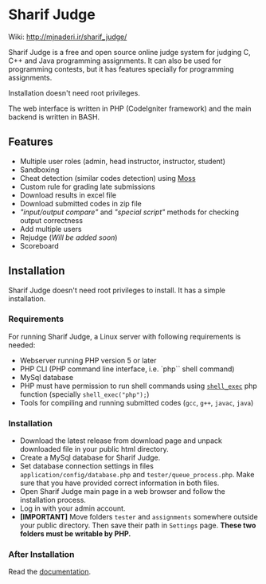 # Sharif Judge

Wiki: http://mjnaderi.ir/sharif_judge/

Sharif Judge is a free and open source online judge system for judging C, C++ and Java programming assignments. It can also be used for programming contests, but it has features specially for programming assignments.

Installation doesn't need root privileges.

The web interface is written in PHP (CodeIgniter framework) and the main backend is written in BASH.

## Features
  * Multiple user roles (admin, head instructor, instructor, student)
  * Sandboxing
  * Cheat detection (similar codes detection) using [Moss](http://theory.stanford.edu/~aiken/moss/)
  * Custom rule for grading late submissions
  * Download results in excel file
  * Download submitted codes in zip file
  * _"input/output compare"_ and _"special script"_ methods for checking output correctness
  * Add multiple users
  * Rejudge (_Will be added soon_)
  * Scoreboard

## Installation

Sharif Judge doesn't need root privileges to install. It has a simple installation.

### Requirements

For running Sharif Judge, a Linux server with following requirements is needed:

  * Webserver running PHP version 5 or later
  * PHP CLI (PHP command line interface, i.e. `php`` shell command)
  * MySql database
  * PHP must have permission to run shell commands using [`shell_exec`](http://www.php.net/manual/en/function.shell-exec.php) php function (specially `shell_exec("php");`)
  * Tools for compiling and running submitted codes (`gcc`, `g++`, `javac`, `java`)

### Installation

  - Download the latest release from download page and unpack downloaded file in your public html directory.
  - Create a MySql database for Sharif Judge.
  - Set database connection settings in files `application/config/database.php` and `tester/queue_process.php`. Make sure that you have provided correct information in both files.
  - Open Sharif Judge main page in a web browser and follow the installation process.
  - Log in with your admin account.
  - **[IMPORTANT]** Move folders `tester` and `assignments` somewhere outside your public directory. Then save their path in `Settings` page. **These two folders must be writable by PHP.**

### After Installation

Read the [documentation](http://sharifjudge.ir/doc).
